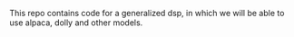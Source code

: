 This repo contains code for a generalized dsp, in which we will be able to use alpaca, dolly and other models.
